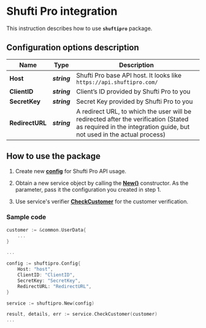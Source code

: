 # Shufti Pro integration

This instruction describes how to use **`shuftipro`** package.

## Configuration options description

| **Name** | **Type** | **Description** |
| -------- | -------- | --------------- |
| **Host** | _**string**_ | Shufti Pro base API host. It looks like `https://api.shuftipro.com/` |
| **ClientID** | _**string**_ | Client’s ID provided by Shufti Pro to you |
| **SecretKey** | _**string**_ | Secret Key provided by Shufti Pro to you |
| **RedirectURL** | _**string**_ | A redirect URL, to which the user will be redirected after the verification (Stated as required in the integration guide, but not used in the actual process) |

## How to use the package

1) Create new [**config**](verification/contract.go#L3) for Shufti Pro API usage.

2) Obtain a new service object by calling the [**New()**](service.go#L13) constructor. As the parameter, pass it the configuration you created in step 1.

3) Use service's verifier [**CheckCustomer**](service.go#L19) for the customer verification.

### Sample code

```go
customer := &common.UserData{
    ...
}

...

config := shuftipro.Config{
    Host: "host",
    ClientID: "ClientID",
    SecretKey: "SecretKey",
    RedirectURL: "RedirectURL",
}

service := shuftipro.New(config)

result, details, err := service.CheckCustomer(customer)
...
```
